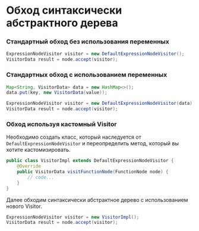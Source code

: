 # Обход синтаксически абстрактного дерева
### Стандартный обход без использования переменных
```java
ExpressionNodeVisitor visitor = new DefaultExpressionNodeVisitor();
VisitorData result = node.accept(visitor);
```

### Стандартных обход с использованием переменных
```java
Map<String, VisitorData> data = new HashMap<>();
data.put(key, new VisitorData(value));

ExpressionNodeVisitor visitor = new DefaultExpressionNodeVisitor(data);
VisitorData result = node.accept(visitor);
```

### Обход используя кастомный Visitor
Необходимо создать класс, который наследуется от `DefaultExpressionNodeVisitor` и переопределить метод, который вы хотите кастомизировать.
```java
public class VisitorImpl extends DefaultExpressionNodeVisitor {
    @Override
    public VisitorData visitFunctionNode(FunctionNode node) {
        // code...
    }
}
```
Далее обходим синтаксически абстрактное дерево с использованием нового Visitor.
```java
ExpressionNodeVisitor visitor = new VisitorImpl();
VisitorData result = node.accept(visitor);
```